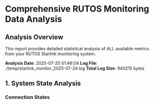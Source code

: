 # Comprehensive RUTOS Monitoring Data Analysis

## Analysis Overview
This report provides detailed statistical analysis of ALL available metrics from your RUTOS Starlink monitoring system.

**Analysis Date**: 2025-07-25 01:46:04
**Log File**: ./temp/starlink_monitor_2025-07-24.log
**Total Log Size**: 940215 bytes

## 1. System State Analysis

### Connection States
